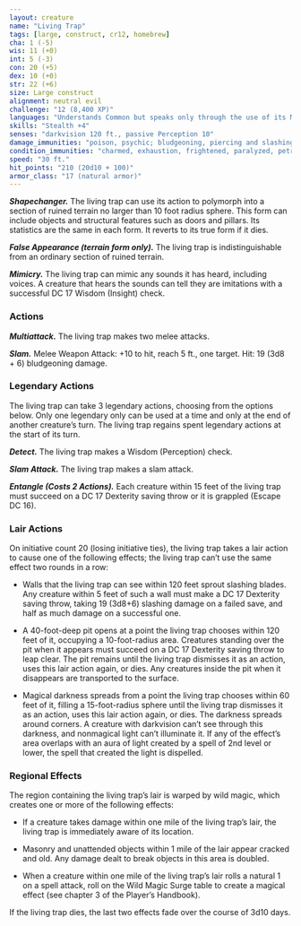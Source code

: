 ```yaml
---
layout: creature
name: "Living Trap"
tags: [large, construct, cr12, homebrew]
cha: 1 (-5)
wis: 11 (+0)
int: 5 (-3)
con: 20 (+5)
dex: 10 (+0)
str: 22 (+6)
size: Large construct
alignment: neutral evil
challenge: "12 (8,400 XP)"
languages: "Understands Common but speaks only through the use of its Mimicry trait"
skills: "Stealth +4"
senses: "darkvision 120 ft., passive Perception 10"
damage_immunities: "poison, psychic; bludgeoning, piercing and slashing from nonmagical weapons that aren’t adamantine"
condition_immunities: "charmed, exhaustion, frightened, paralyzed, petrified, poisoned"
speed: "30 ft."
hit_points: "210 (20d10 + 100)"
armor_class: "17 (natural armor)"
---
```


***Shapechanger.*** The living trap can use its action to
polymorph into a section of ruined terrain no larger than
10 foot radius sphere. This form can include objects and
structural features such as doors and pillars. Its statistics
are the same in each form. It reverts to its true form if it
dies.

***False Appearance (terrain form only).*** The living trap is indistinguishable from an ordinary section of ruined terrain.

***Mimicry.*** The living trap can mimic any sounds it has
heard, including voices. A creature that hears the
sounds can tell they are imitations with a successful DC
17 Wisdom (Insight) check.

### Actions

***Multiattack.*** The living trap makes two melee attacks.

***Slam.*** Melee Weapon Attack: +10 to hit, reach 5 ft., one
target. Hit: 19 (3d8 + 6) bludgeoning damage.

### Legendary Actions

The living trap can take 3 legendary actions, choosing
from the options below. Only one legendary only can be
used at a time and only at the end of another creature’s
turn. The living trap regains spent legendary actions at
the start of its turn.

***Detect.*** The living trap makes a Wisdom (Perception) check.

***Slam Attack.*** The living trap makes a slam attack.

***Entangle (Costs 2 Actions).*** Each creature within 15 feet
of the living trap must succeed on a DC 17 Dexterity
saving throw or it is grappled (Escape DC 16).

### Lair Actions

On initiative count 20 (losing initiative ties), the living trap takes a lair action to cause one of the following effects; the living trap can’t use the same effect two rounds in a row:

* Walls that the living trap can see within 120 feet sprout slashing blades. Any creature within 5 feet of such a wall must make a DC 17 Dexterity saving throw, taking 19 (3d8+6) slashing damage on a failed save, and half as much damage on a successful one.

* A 40-foot-deep pit opens at a point the living trap chooses within 120 feet of it, occupying a 10-foot-radius area. Creatures standing over the pit when it appears must succeed on a DC 17 Dexterity saving throw to leap clear. The pit remains until the living trap dismisses it as an action, uses this lair action again, or dies. Any creatures inside the pit when it disappears are transported to the surface.

* Magical darkness spreads from a point the living trap chooses within 60 feet of it, filling a 15-foot-radius sphere until the living trap dismisses it as an action, uses this lair action again, or dies. The darkness spreads around corners. A creature with darkvision can’t see through this darkness, and nonmagical light can’t illuminate it. If any of the effect’s area overlaps with an aura of light created by a spell of 2nd level or lower, the spell that created the light is dispelled.

### Regional Effects

The region containing the living trap’s lair is warped by wild magic, which creates one or more of the following effects:

* If a creature takes damage within one mile of the living trap’s lair, the living trap is immediately aware of its location.

* Masonry and unattended objects within 1 mile of the lair appear cracked and old. Any damage dealt to break objects in this area is doubled.

* When a creature within one mile of the living trap’s lair rolls a natural 1 on a spell attack, roll on the Wild Magic Surge table to create a magical effect (see chapter 3 of the Player’s Handbook).

If the living trap dies, the last two effects fade over the course of 3d10 days.
